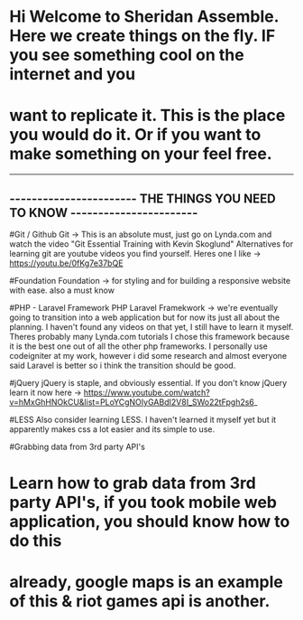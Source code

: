 # Hi Welcome to Sheridan Assemble. Here we create things on the fly. IF you see something cool on the internet and you
# want to replicate it. This is the place you would do it. Or if you want to make something on your feel free.


------------------------------------------------------------------------------------------------------------------------
-----------------------                       THE THINGS YOU NEED TO KNOW                        -----------------------
------------------------------------------------------------------------------------------------------------------------


#Git / Github
Git -> This is an absolute must, just go on Lynda.com and watch the video "Git Essential Training with Kevin Skoglund"
Alternatives for learning git are youtube videos you find yourself. Heres one I like -> https://youtu.be/0fKg7e37bQE

#Foundation
Foundation -> for styling and for building a responsive website with ease. also a must know

#PHP - Laravel Framework
PHP Laravel Framekwork -> we're eventually going to transition into a web application but for now its just all
about the planning.
I haven't found any videos on that yet, I still have to learn it myself. Theres probably many Lynda.com tutorials
I chose this framework because it is the best one out of all the other php frameworks. I personally use codeigniter at
my work, however i did some research and almost everyone said Laravel is better so i think the transition should be
good.

#jQuery
jQuery is staple, and obviously essential. If you don't know jQuery learn it now here
-> https://www.youtube.com/watch?v=hMxGhHNOkCU&list=PLoYCgNOIyGABdI2V8I_SWo22tFpgh2s6_

#LESS
Also consider learning LESS. I haven't learned it myself yet but it apparently makes css a lot easier and its simple
to use.

#Grabbing data from 3rd party API's
# Learn how to grab data from 3rd party API's, if you took mobile web application, you should know how to do this
# already, google maps is an example of this & riot games api is another.